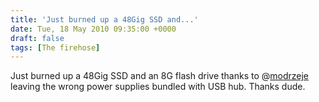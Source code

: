 ```yaml
---
title: 'Just burned up a 48Gig SSD and...'
date: Tue, 18 May 2010 09:35:00 +0000
draft: false
tags: [The firehose]
---
```


Just burned up a 48Gig SSD and an 8G flash drive thanks to @[modrzeje](http://twitter.com/modrzeje) leaving the wrong power supplies bundled with USB hub. Thanks dude.